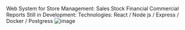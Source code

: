 
Web System for Store Management:
Sales
Stock
Financial
Commercial
Reports
Still in Development:
Technologies: React / Node js / Express / Docker / Postgress
![image](https://github.com/welinsonmacedo/store-management-system-FrontEnd/assets/98168234/50f8a702-23ef-44ec-aefd-036afeff7c42)
